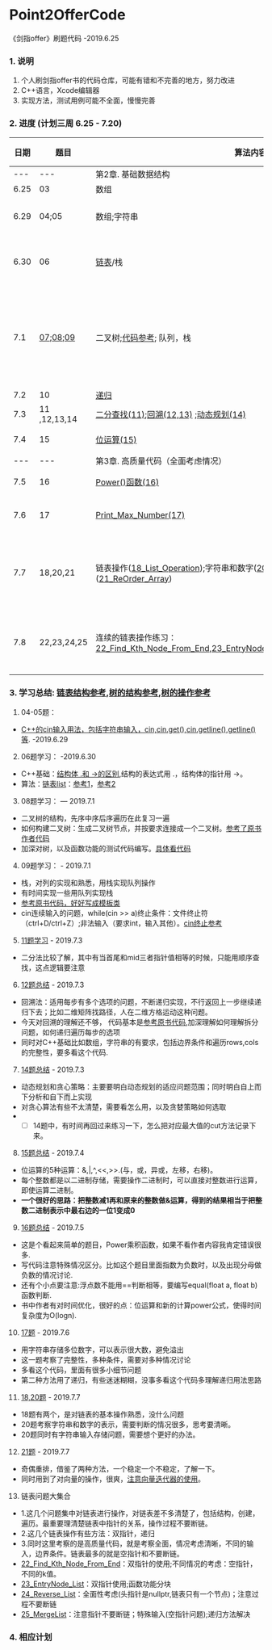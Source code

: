 # Point2OfferCode
《剑指offer》刷题代码   -2019.6.25

### 1. 说明
1. 个人刷剑指offer书的代码仓库，可能有错和不完善的地方，努力改进
2. C++语言，Xcode编辑器
3. 实现方法，测试用例可能不全面，慢慢完善

### 2. 进度 (计划三周 6.25 - 7.20)
日期 | 题目 | 算法内容 | C++学习
--- | ---  | ---    |  ----
--- | --- | 第2章. 基础数据结构 | --- 
6.25  | 03 | 数组    |
6.29 | 04;05 |数组;字符串 | [C++的几个输入用法](https://github.com/slientreed/Point2OfferCode/blob/master/Cplusplus_Basic_Operation/2_C%2B%2B%E8%BE%93%E5%85%A5%E8%BE%93%E5%87%BA%E7%9A%84%E5%AD%A6%E4%B9%A0.md)
6.30 | 06 | [链表](https://doc.bccnsoft.com/docs/cppreference/cpplist_details.html)/栈 | [结构体中.和 ->的区别](https://blog.csdn.net/ShenYuanLuo/article/details/51146140)
7.1 | [07](https://github.com/slientreed/Point2OfferCode/blob/master/07_Construct_Tre.cpp);[08](https://github.com/slientreed/Point2OfferCode/blob/master/08_Next_TreeNode.cpp);[09](https://github.com/slientreed/Point2OfferCode/blob/master/09_stack_to_queue.cpp) | 二叉树;[代码参考](https://github.com/gatieme/CodingInterviews/tree/master/006-%E9%87%8D%E5%BB%BA%E4%BA%8C%E5%8F%89%E6%A0%91); 队列，栈| 先序，中序，后序遍历;[模板类写法](https://github.com/zhedahht/CodingInterviewChinese2/blob/master/09_QueueWithTwoStacks/Queue.h)，[cin输入](https://github.com/slientreed/Point2OfferCode/blob/master/09_stack_to_queue.cpp)
7.2 | 10 | [递归](https://github.com/slientreed/Point2OfferCode/blob/master/10_Fiboncci_Recusive.cpp) | 
7.3 | 11 ,12,13,14| [二分查找(11)](https://github.com/slientreed/Point2OfferCode/blob/master/11_Find_Min_in_RotareArray.cpp);[回溯(12,13)](https://github.com/slientreed/Point2OfferCode/blob/master/12_String_Path_inMatrix.cpp) ;[动态规划(14)](https://github.com/slientreed/Point2OfferCode/blob/master/14_CuttingRope_DP.cpp)| ;数组;
7.4 | 15 | [位运算(15)](https://github.com/slientreed/Point2OfferCode/blob/master/15_Binary_Operation.cpp) | 逻辑操作 | 
---| --- | 第3章. 高质量代码（全面考虑情况） | --- |
7.5 | 16 | [Power()函数(16)](https://github.com/slientreed/Point2OfferCode/blob/master/16_Power.cpp) | 考虑多种情况 | 位运算
7.6 | 17 | [Print_Max_Number(17)](https://github.com/slientreed/Point2OfferCode/blob/master/17_Print_Max_NDigits.cpp) | 字符串表示整数 | 很多细节内容
7.7 | 18,20,21 | 链表操作([18_List_Operation](https://github.com/slientreed/Point2OfferCode/blob/master/18_1_Delete_ListNode.cpp));字符串和数字([20_String_Number](https://github.com/slientreed/Point2OfferCode/blob/master/20_String_Number.cpp));数组,向量,双指针([21_ReOrder_Array](https://github.com/slientreed/Point2OfferCode/blob/master/21_ReOrder_Array.cpp)) | 输入，字符串操作;双指针,向量
7.8 | 22,23,24,25 | 连续的链表操作练习：[22_Find_Kth_Node_From_End](https://github.com/slientreed/Point2OfferCode/blob/master/22_Find_Kth_Node_From_End.cpp),[23_EntryNode_List](https://github.com/slientreed/Point2OfferCode/blob/master/23_EntryNode_List.cpp),[24_Reverse_List](https://github.com/slientreed/Point2OfferCode/blob/master/24_Reverse_List.cpp),[25_MergeList](https://github.com/slientreed/Point2OfferCode/blob/master/25_MergeList.cpp). | 链表的构建，结构体，指针问题

### 3. 学习总结: [链表结构参考](https://github.com/slientreed/Point2OfferCode/blob/master/18_1_Delete_ListNode.cpp),[树的结构参考](),[树的操作参考](https://github.com/slientreed/Interview_Problem_Sum/blob/master/2_Interview/01_JD_Interview_20190704/code/1_Traversal_Binary_Tre.cpp)

1. 04-05题：
* [C++的cin输入用法，包括字符串输入，cin,cin.get(),cin.getline(),getline()等](https://github.com/slientreed/Point2OfferCode/blob/master/Cplusplus_Basic_Operation/2_C%2B%2B%E8%BE%93%E5%85%A5%E8%BE%93%E5%87%BA%E7%9A%84%E5%AD%A6%E4%B9%A0.md).  -2019.6.29

2. 06题学习：    -2019.6.30
* C++基础：[结构体 .和 ->的区别](https://blog.csdn.net/ShenYuanLuo/article/details/51146140),结构的表达式用 .，结构体的指针用 ->。
* 算法：[链表list](http://www.cplusplus.com/reference/list/list/list/)：[参考1](https://doc.bccnsoft.com/docs/cppreference/cpplist_details.html)，[参考2](https://www.cnblogs.com/scandy-yuan/archive/2013/01/08/2851324.html)

3. 08题学习：   — 2019.7.1
* 二叉树的结构，先序中序后序遍历在此复习一遍
* 如何构建二叉树：生成二叉树节点，并按要求连接成一个二叉树。[参考了原书作者代码](https://github.com/zhedahht/CodingInterviewChinese2/blob/master/08_NextNodeInBinaryTrees/NextNodeInBinaryTrees.cpp)
* 加深对树，以及函数功能的测试代码编写。[具体看代码](https://github.com/slientreed/Point2OfferCode/blob/master/08_Next_TreeNode.cpp)

4. 09题学习： - 2019.7.1
* 栈，对列的实现和熟悉，用栈实现队列操作
* 有时间实现一些用队列实现栈
* [参考原书代码，好好写成模板类](https://github.com/zhedahht/CodingInterviewChinese2/blob/master/09_QueueWithTwoStacks/Queue.h)
* cin连续输入的问题，while(cin >> a)终止条件：文件终止符（ctrl+D/ctrl+Z）;非法输入（要求int，输入其他）。[cin终止参考](https://blog.csdn.net/LYJ_viviani/article/details/52229517)

5. [11题学习](https://github.com/slientreed/Point2OfferCode/blob/master/11_Find_Min_in_RotareArray.cpp)   - 2019.7.3
* 二分法比较了解，其中有当首尾和mid三者指针值相等的时候，只能用顺序查找，这点逻辑要注意

6. [12题总结](https://github.com/slientreed/Point2OfferCode/blob/master/12_String_Path_inMatrix.cpp)  - 2019.7.3
* 回溯法：适用每步有多个选项的问题，不断递归实现，不行返回上一步继续递归下去；比如二维矩阵找路径，人在二维方格运动这种问题。
* 今天对回溯的理解还不够， 代码基本是[参考原书代码](https://github.com/zhedahht/CodingInterviewChinese2/blob/master/12_StringPathInMatrix/StringPathInMatrix.cpp),加深理解如何理解拆分问题，如何递归遍历每步的选项
* 同时对C++基础比如数组，字符串的有要求，包括边界条件和遍历rows,cols的完整性，要多看这个代码.

7. [14题总结](https://github.com/slientreed/Point2OfferCode/blob/master/14_CuttingRope_DP.cpp)  - 2019.7.3
* 动态规划和贪心策略：主要要明白动态规划的适应问题范围；同时明白自上而下分析和自下而上实现
* 对贪心算法有些不太清楚，需要看怎么用，以及贪婪策略如何选取
* - [ ] 14题中，有时间再回过来练习一下，怎么把对应最大值的cut方法记录下来。

8. [15题总结](https://github.com/slientreed/Point2OfferCode/blob/master/15_Binary_Operation.cpp)  - 2019.7.4
* 位运算的5种运算：&,|,^,<<,>>.(与，或，异或，左移，右移)。
* 每个整数都是以二进制存储，需要操作二进制时，可以直接对整数进行运算，即使运算二进制。
* **一个很好的思路：把整数减1再和原来的整数做&运算，得到的结果相当于把整数二进制表示中最右边的一位1变成0**

9. [16题总结](https://github.com/slientreed/Point2OfferCode/blob/master/16_Power.cpp)  - 2019.7.5
* 这是个看起来简单的题目，Power乘积函数，如果不看作者内容我肯定错误很多.
* 写代码注意特殊情况区分。比如这个题目里面指数为负数时，以及出现分母做负数的情况讨论.
* 还有个小点要注意:浮点数不能用==判断相等，要编写equal(float a, float b)函数判断.
* 书中作者有对时间优化，很好的点：位运算和新的计算power公式，使得时间复杂度为O(logn).

10. [17题](https://github.com/slientreed/Point2OfferCode/blob/master/17_Print_Max_NDigits.cpp)   - 2019.7.6
* 用字符串存储多位数字，可以表示很大数，避免溢出
* 这一题考察了完整性，多种条件，需要对多种情况讨论
* 多看这个代码，里面有很多小细节问题
* 第二种方法用了递归，有些迷迷糊糊，没事多看这个代码多理解递归用法思路

11. [18,20题](https://github.com/slientreed/Point2OfferCode/blob/master/20_String_Number.cpp)  - 2019.7.7
* 18题有两个，是对链表的基本操作熟悉，没什么问题
* 20题考察字符串和数字的表示，需要判断的情况很多，思考要清晰。
* 20题同时有字符串输入存储问题，需要想个更好的办法。

12. [21题](https://github.com/slientreed/Point2OfferCode/blob/master/21_ReOrder_Array.cpp)  - 2019.7.7
* 奇偶重排，借鉴了两种方法，一个稳定一个不稳定，了解一下。
* 同时用到了对向量的操作，很爽，[注意向量迭代器的使用](https://github.com/slientreed/Point2OfferCode/blob/master/21_ReOrder_Array.cpp)。

13. 链表问题大集合
* 1.这几个问题集中对链表进行操作，对链表差不多清楚了，包括结构，创建，遍历。最重要理清楚链表中指针的关系，操作过程不要断链。
* 2.这几个链表操作有些方法：双指针，递归
* 3.同时这里考察的是高质量代码，就是考察全面，情况考虑清晰，不同的输入，边界条件。链表最多的就是空指针和不要断链。
* [22_Find_Kth_Node_From_End](https://github.com/slientreed/Point2OfferCode/blob/master/22_Find_Kth_Node_From_End.cpp)：双指针的使用;不同情况的考虑：空指针，不同的k值。
* [23_EntryNode_List](https://github.com/slientreed/Point2OfferCode/blob/master/23_EntryNode_List.cpp)：双指针使用;函数功能分块
* [24_Reverse_List](https://github.com/slientreed/Point2OfferCode/blob/master/24_Reverse_List.cpp)：全面性考虑(头指针是nullptr,链表只有一个节点)；注意过程不要断链
* [25_MergeList](https://github.com/slientreed/Point2OfferCode/blob/master/25_MergeList.cpp)：注意指针不要断链；特殊输入(空指针问题);递归方法解决

### 4. 相应计划
